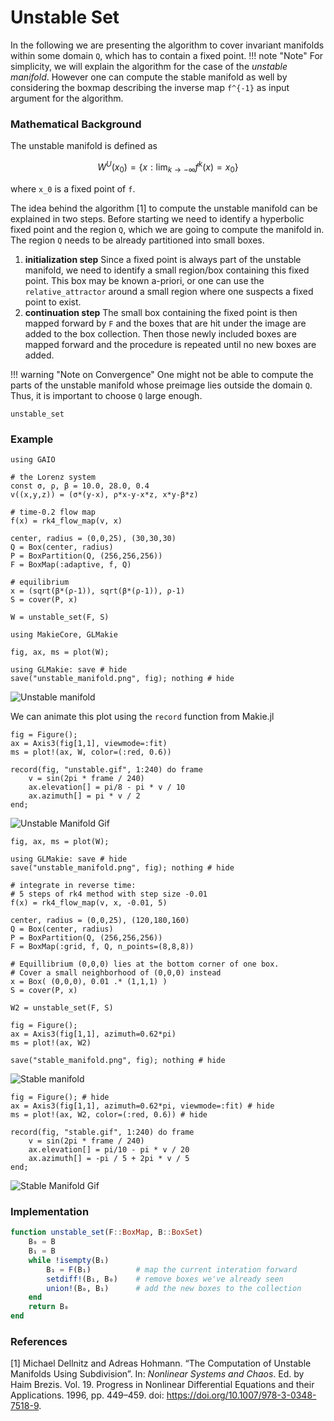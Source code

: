 # Unstable Set

In the following we are presenting the algorithm to cover invariant manifolds within some domain ``Q``, which has to contain a fixed point.
!!! note "Note"
    For simplicity, we will explain the algorithm for the case of the *unstable manifold*. However one can compute the stable manifold as well by considering the boxmap describing the inverse map ``f^{-1}`` as input argument for the algorithm.

### Mathematical Background
The unstable manifold is defined as
```math
W^U(x_0) = \{x: \lim_{k \to - \infty} f^k(x) = x_0 \}
```
where ``x_0`` is a fixed point of ``f``.

The idea behind the algorithm [1] to compute the unstable manifold can be explained in two steps. Before starting we need to identify a hyperbolic fixed point and the region ``Q``, which we are going to compute the manifold in. The region ``Q`` needs to be already partitioned into small boxes.
1. **initialization step** Since a fixed point is always part of the unstable manifold, we need to identify a small region/box containing this fixed point. This box may be known a-priori, or one can use the `relative_attractor` around a small region where one suspects a fixed point to exist. 
2. **continuation step** The small box containing the fixed point is then mapped forward by `F` and the boxes that are hit under the image are added to the box collection. Then those newly included boxes are mapped forward and the procedure is repeated until no new boxes are added. 

!!! warning "Note on Convergence"
    One might not be able to compute the parts of the unstable manifold whose preimage lies outside the domain ``Q``.
    Thus, it is important to choose ``Q`` large enough.

```@docs
unstable_set
```

### Example

```@example 1
using GAIO

# the Lorenz system
const σ, ρ, β = 10.0, 28.0, 0.4
v((x,y,z)) = (σ*(y-x), ρ*x-y-x*z, x*y-β*z)

# time-0.2 flow map
f(x) = rk4_flow_map(v, x)

center, radius = (0,0,25), (30,30,30)
Q = Box(center, radius)
P = BoxPartition(Q, (256,256,256))
F = BoxMap(:adaptive, f, Q)

# equilibrium
x = (sqrt(β*(ρ-1)), sqrt(β*(ρ-1)), ρ-1)
S = cover(P, x)

W = unstable_set(F, S)
```

```@example 1
using MakieCore, GLMakie

fig, ax, ms = plot(W);

using GLMakie: save # hide
save("unstable_manifold.png", fig); nothing # hide
```

![Unstable manifold](unstable_manifold.png)

We can animate this plot using the `record` function from Makie.jl

```@example 1
fig = Figure();
ax = Axis3(fig[1,1], viewmode=:fit)
ms = plot!(ax, W, color=(:red, 0.6))

record(fig, "unstable.gif", 1:240) do frame
    v = sin(2pi * frame / 240)
    ax.elevation[] = pi/8 - pi * v / 10
    ax.azimuth[] = pi * v / 2
end;
```

![Unstable Manifold Gif](unstable.gif)

```@example 1
fig, ax, ms = plot(W);

using GLMakie: save # hide
save("unstable_manifold.png", fig); nothing # hide
```

```@example 1
# integrate in reverse time: 
# 5 steps of rk4 method with step size -0.01
f(x) = rk4_flow_map(v, x, -0.01, 5)

center, radius = (0,0,25), (120,180,160)
Q = Box(center, radius)
P = BoxPartition(Q, (256,256,256))
F = BoxMap(:grid, f, Q, n_points=(8,8,8))

# Equillibrium (0,0,0) lies at the bottom corner of one box.
# Cover a small neighborhood of (0,0,0) instead
x = Box( (0,0,0), 0.01 .* (1,1,1) )
S = cover(P, x)

W2 = unstable_set(F, S)
```

```@example 1
fig = Figure();
ax = Axis3(fig[1,1], azimuth=0.62*pi)
ms = plot!(ax, W2)

save("stable_manifold.png", fig); nothing # hide
```

![Stable manifold](stable_manifold.png)

```@example 1
fig = Figure(); # hide
ax = Axis3(fig[1,1], azimuth=0.62*pi, viewmode=:fit) # hide
ms = plot!(ax, W2, color=(:red, 0.6)) # hide

record(fig, "stable.gif", 1:240) do frame
    v = sin(2pi * frame / 240)
    ax.elevation[] = pi/10 - pi * v / 20
    ax.azimuth[] = -pi / 5 + 2pi * v / 5
end;
```

![Stable Manifold Gif](stable.gif)

### Implementation

```julia
function unstable_set(F::BoxMap, B::BoxSet)
    B₀ = B
    B₁ = B
    while !isempty(B₁)
        B₁ = F(B₁)          # map the current interation forward
        setdiff!(B₁, B₀)    # remove boxes we've already seen
        union!(B₀, B₁)      # add the new boxes to the collection
    end
    return B₀
end
```

### References

[1] Michael Dellnitz and Adreas Hohmann. “The Computation of Unstable Manifolds Using Subdivision”. In: _Nonlinear Systems and Chaos_. Ed. by Haim Brezis. Vol. 19. Progress in Nonlinear Differential Equations and their Applications. 1996, pp. 449–459. doi: https://doi.org/10.1007/978-3-0348-7518-9.

